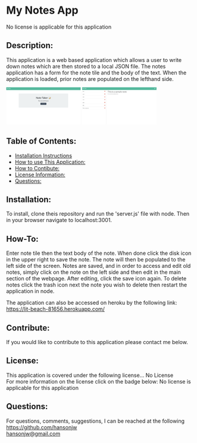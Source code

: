 # My Notes App  
  No license is applicable for this application

  ## Description:  
  This application is a web based application which allows a user to write down notes which are then stored to a local JSON file.  The notes application has a form for the note tile and the body of the text.  When the application is loaded, prior notes are populated on the lefthand side.

  <img src="./Develop/lib/Main-Screen.png" alt="main screen" width="200" height="100">
  <img src="./Develop/lib/Note-Screen.png" alt="note screen" width="200" height="100">

  ## Table of Contents:
  * [Installation Instructions](#Installation:)
  * [How to use This Application:](#How-To:)
  * [How to Contibute:](#Contibute:)
  * [License Information:](#License:)
  * [Questions:](#Questions:)
  
  <a name="Installation:"></a>
  ## Installation:  
  To install, clone theis repository and run the 'server.js' file with node.  Then in your browser navigate to localhost:3001.
  
  <a name="How-To:"></a>
  ## How-To:  
  Enter note tile then the text body of the note.  When done click the disk icon in the upper right to save the note.  The note will then be populated to the left side of the screen.  Notes are saved, and in order to access and edit old notes, simply click on the note on the left side and then edit in the main section of the webpage.  After editing, click the save icon again.  To delete notes click the trash icon next the note you wish to delete then restart the application in node.
  
  The application can also be accessed on heroku by the following link:
  https://lit-beach-81656.herokuapp.com/

  <a name="Contribute:"></a>
  ## Contribute:  
  If you would like to contribute to this application please contact me below.

  <a name="License:"></a>
  ## License:  
  This application is covered under the following license...
  No License  
  For more information on the license click on the badge below:
  No license is applicable for this application
  
  <a name="Questions:"></a>
  ## Questions:  
  For questions, comments, suggestions, I can be reached at the following  
  https://github.com/hansonjw  
  hansonjw@gmail.com
